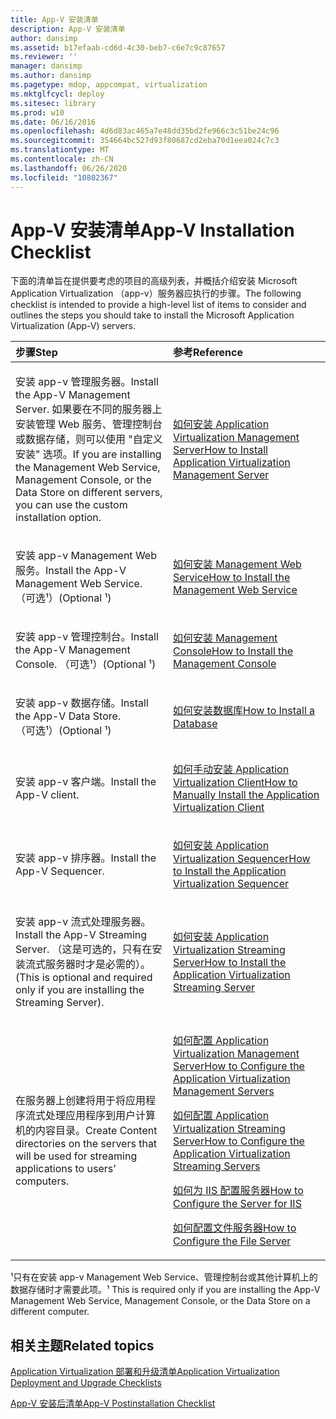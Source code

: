```yaml
---
title: App-V 安装清单
description: App-V 安装清单
author: dansimp
ms.assetid: b17efaab-cd6d-4c30-beb7-c6e7c9c87657
ms.reviewer: ''
manager: dansimp
ms.author: dansimp
ms.pagetype: mdop, appcompat, virtualization
ms.mktglfcycl: deploy
ms.sitesec: library
ms.prod: w10
ms.date: 06/16/2016
ms.openlocfilehash: 4d6d83ac465a7e48dd35bd2fe966c3c51be24c96
ms.sourcegitcommit: 354664bc527d93f80687cd2eba70d1eea024c7c3
ms.translationtype: MT
ms.contentlocale: zh-CN
ms.lasthandoff: 06/26/2020
ms.locfileid: "10802367"
---
```

# <span data-ttu-id="78ace-103">App-V 安装清单</span><span class="sxs-lookup"><span data-stu-id="78ace-103">App-V Installation Checklist</span></span>


<span data-ttu-id="78ace-104">下面的清单旨在提供要考虑的项目的高级列表，并概括介绍安装 Microsoft Application Virtualization （app-v）服务器应执行的步骤。</span><span class="sxs-lookup"><span data-stu-id="78ace-104">The following checklist is intended to provide a high-level list of items to consider and outlines the steps you should take to install the Microsoft Application Virtualization (App-V) servers.</span></span>

<table>
<colgroup>
<col width="50%" />
<col width="50%" />
</colgroup>
<thead>
<tr class="header">
<th align="left"><span data-ttu-id="78ace-105">步骤</span><span class="sxs-lookup"><span data-stu-id="78ace-105">Step</span></span></th>
<th align="left"><span data-ttu-id="78ace-106">参考</span><span class="sxs-lookup"><span data-stu-id="78ace-106">Reference</span></span></th>
</tr>
</thead>
<tbody>
<tr class="odd">
<td align="left"><p><span data-ttu-id="78ace-107">安装 app-v 管理服务器。</span><span class="sxs-lookup"><span data-stu-id="78ace-107">Install the App-V Management Server.</span></span> <span data-ttu-id="78ace-108">如果要在不同的服务器上安装管理 Web 服务、管理控制台或数据存储，则可以使用 "自定义安装" 选项。</span><span class="sxs-lookup"><span data-stu-id="78ace-108">If you are installing the Management Web Service, Management Console, or the Data Store on different servers, you can use the custom installation option.</span></span></p></td>
<td align="left"><p><a href="how-to-install-application-virtualization-management-server.md" data-raw-source="[How to Install Application Virtualization Management Server](how-to-install-application-virtualization-management-server.md)"><span data-ttu-id="78ace-109">如何安装 Application Virtualization Management Server</span><span class="sxs-lookup"><span data-stu-id="78ace-109">How to Install Application Virtualization Management Server</span></span></a></p></td>
</tr>
<tr class="even">
<td align="left"><p><span data-ttu-id="78ace-110">安装 app-v Management Web 服务。</span><span class="sxs-lookup"><span data-stu-id="78ace-110">Install the App-V Management Web Service.</span></span> <span data-ttu-id="78ace-111">（可选¹）</span><span class="sxs-lookup"><span data-stu-id="78ace-111">(Optional ¹)</span></span></p></td>
<td align="left"><p><a href="how-to-install-the-management-web-service.md" data-raw-source="[How to Install the Management Web Service](how-to-install-the-management-web-service.md)"><span data-ttu-id="78ace-112">如何安装 Management Web Service</span><span class="sxs-lookup"><span data-stu-id="78ace-112">How to Install the Management Web Service</span></span></a></p></td>
</tr>
<tr class="odd">
<td align="left"><p><span data-ttu-id="78ace-113">安装 app-v 管理控制台。</span><span class="sxs-lookup"><span data-stu-id="78ace-113">Install the App-V Management Console.</span></span> <span data-ttu-id="78ace-114">（可选¹）</span><span class="sxs-lookup"><span data-stu-id="78ace-114">(Optional ¹)</span></span></p></td>
<td align="left"><p><a href="how-to-install-the-management-console.md" data-raw-source="[How to Install the Management Console](how-to-install-the-management-console.md)"><span data-ttu-id="78ace-115">如何安装 Management Console</span><span class="sxs-lookup"><span data-stu-id="78ace-115">How to Install the Management Console</span></span></a></p></td>
</tr>
<tr class="even">
<td align="left"><p><span data-ttu-id="78ace-116">安装 app-v 数据存储。</span><span class="sxs-lookup"><span data-stu-id="78ace-116">Install the App-V Data Store.</span></span> <span data-ttu-id="78ace-117">（可选¹）</span><span class="sxs-lookup"><span data-stu-id="78ace-117">(Optional ¹)</span></span></p></td>
<td align="left"><p><a href="how-to-install-a-database.md" data-raw-source="[How to Install a Database](how-to-install-a-database.md)"><span data-ttu-id="78ace-118">如何安装数据库</span><span class="sxs-lookup"><span data-stu-id="78ace-118">How to Install a Database</span></span></a></p></td>
</tr>
<tr class="odd">
<td align="left"><p><span data-ttu-id="78ace-119">安装 app-v 客户端。</span><span class="sxs-lookup"><span data-stu-id="78ace-119">Install the App-V client.</span></span></p></td>
<td align="left"><p><a href="how-to-manually-install-the-application-virtualization-client.md" data-raw-source="[How to Manually Install the Application Virtualization Client](how-to-manually-install-the-application-virtualization-client.md)"><span data-ttu-id="78ace-120">如何手动安装 Application Virtualization Client</span><span class="sxs-lookup"><span data-stu-id="78ace-120">How to Manually Install the Application Virtualization Client</span></span></a></p></td>
</tr>
<tr class="even">
<td align="left"><p><span data-ttu-id="78ace-121">安装 app-v 排序器。</span><span class="sxs-lookup"><span data-stu-id="78ace-121">Install the App-V Sequencer.</span></span></p></td>
<td align="left"><p><a href="how-to-install-the-application-virtualization-sequencer.md" data-raw-source="[How to Install the Application Virtualization Sequencer](how-to-install-the-application-virtualization-sequencer.md)"><span data-ttu-id="78ace-122">如何安装 Application Virtualization Sequencer</span><span class="sxs-lookup"><span data-stu-id="78ace-122">How to Install the Application Virtualization Sequencer</span></span></a></p></td>
</tr>
<tr class="odd">
<td align="left"><p><span data-ttu-id="78ace-123">安装 app-v 流式处理服务器。</span><span class="sxs-lookup"><span data-stu-id="78ace-123">Install the App-V Streaming Server.</span></span> <span data-ttu-id="78ace-124">（这是可选的，只有在安装流式服务器时才是必需的）。</span><span class="sxs-lookup"><span data-stu-id="78ace-124">(This is optional and required only if you are installing the Streaming Server).</span></span></p></td>
<td align="left"><p><a href="how-to-install-the-application-virtualization-streaming-server.md" data-raw-source="[How to Install the Application Virtualization Streaming Server](how-to-install-the-application-virtualization-streaming-server.md)"><span data-ttu-id="78ace-125">如何安装 Application Virtualization Streaming Server</span><span class="sxs-lookup"><span data-stu-id="78ace-125">How to Install the Application Virtualization Streaming Server</span></span></a></p></td>
</tr>
<tr class="even">
<td align="left"><p><span data-ttu-id="78ace-126">在服务器上创建将用于将应用程序流式处理应用程序到用户计算机的内容目录。</span><span class="sxs-lookup"><span data-stu-id="78ace-126">Create Content directories on the servers that will be used for streaming applications to users’ computers.</span></span></p></td>
<td align="left"><p><a href="how-to-configure-the-application-virtualization-management-servers.md" data-raw-source="[How to Configure the Application Virtualization Management Servers](how-to-configure-the-application-virtualization-management-servers.md)"><span data-ttu-id="78ace-127">如何配置 Application Virtualization Management Server</span><span class="sxs-lookup"><span data-stu-id="78ace-127">How to Configure the Application Virtualization Management Servers</span></span></a></p>
<p><a href="how-to-configure-the-application-virtualization-streaming-servers.md" data-raw-source="[How to Configure the Application Virtualization Streaming Servers](how-to-configure-the-application-virtualization-streaming-servers.md)"><span data-ttu-id="78ace-128">如何配置 Application Virtualization Streaming Server</span><span class="sxs-lookup"><span data-stu-id="78ace-128">How to Configure the Application Virtualization Streaming Servers</span></span></a></p>
<p><a href="how-to-configure-the-server-for-iis.md" data-raw-source="[How to Configure the Server for IIS](how-to-configure-the-server-for-iis.md)"><span data-ttu-id="78ace-129">如何为 IIS 配置服务器</span><span class="sxs-lookup"><span data-stu-id="78ace-129">How to Configure the Server for IIS</span></span></a></p>
<p><a href="how-to-configure-the-file-server.md" data-raw-source="[How to Configure the File Server](how-to-configure-the-file-server.md)"><span data-ttu-id="78ace-130">如何配置文件服务器</span><span class="sxs-lookup"><span data-stu-id="78ace-130">How to Configure the File Server</span></span></a></p></td>
</tr>
</tbody>
</table>

 

<span data-ttu-id="78ace-131">¹只有在安装 app-v Management Web Service、管理控制台或其他计算机上的数据存储时才需要此项。</span><span class="sxs-lookup"><span data-stu-id="78ace-131">¹ This is required only if you are installing the App-V Management Web Service, Management Console, or the Data Store on a different computer.</span></span>

## <span data-ttu-id="78ace-132">相关主题</span><span class="sxs-lookup"><span data-stu-id="78ace-132">Related topics</span></span>


[<span data-ttu-id="78ace-133">Application Virtualization 部署和升级清单</span><span class="sxs-lookup"><span data-stu-id="78ace-133">Application Virtualization Deployment and Upgrade Checklists</span></span>](application-virtualization-deployment-and-upgrade-checklists.md)

[<span data-ttu-id="78ace-134">App-V 安装后清单</span><span class="sxs-lookup"><span data-stu-id="78ace-134">App-V Postinstallation Checklist</span></span>](app-v-postinstallation-checklist.md)

 

 





